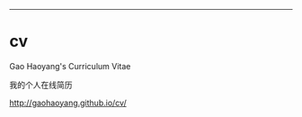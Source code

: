 ######



```
```


```
```


```
```




---
# cv

Gao Haoyang's Curriculum Vitae

我的个人在线简历

http://gaohaoyang.github.io/cv/
